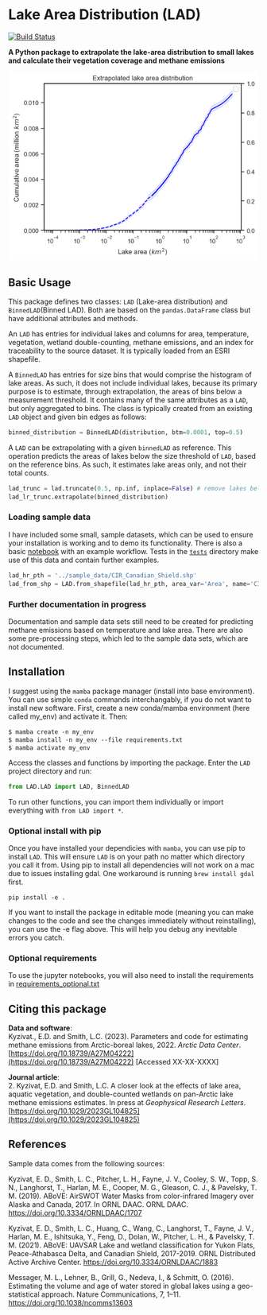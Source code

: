 # Lake Area Distribution (LAD)
[![Build Status](https://github.com/ekcomputer/lake-area/actions/workflows/python-package.yml/badge.svg)](https://github.com/ekcomputer/lake-area/actions/workflows/python-package.yml)

**A Python package to extrapolate the lake-area distribution to small lakes and calculate their vegetation coverage and methane emissions**

![Alt text](assets/example_plot.png)
## Basic Usage

This package defines two classes: `LAD` (Lake-area distribution) and `BinnedLAD`(Binned LAD). Both are based on the `pandas.DataFrame` class but have additional attributes and methods. 

An `LAD` has entries for individual lakes and columns for area, temperature, vegetation, wetland double-counting, methane emissions, and an index for traceability to the source dataset. It is typically loaded from an ESRI shapefile.

A `BinnedLAD` has entries for size bins that would comprise the histogram of lake areas. As such, it does not include individual lakes, because its primary purpose is to estimate, through extrapolation, the areas of bins below a measurement threshold. It contains many of the same attributes as a `LAD`, but only aggregated to bins. The class is typically created from an existing `LAD` object and given bin edges as follows:

```python
binned_distribution = BinnedLAD(distribution, btm=0.0001, top=0.5)
```

A `LAD` can be extrapolating with a given `binnedLAD` as reference. This operation predicts the areas of lakes below the size threshold of `LAD`, based on the reference bins. As such, it estimates lake areas only, and not their total counts.

```python
lad_trunc = lad.truncate(0.5, np.inf, inplace=False) # remove lakes below a threshold of 0.5 km2 in preparation for extrapolation
lad_lr_trunc.extrapolate(binned_distribution)
```

### Loading sample data

I have included some small, sample datasets, which can be used to ensure your installation is working and to demo its functionality. There is also a basic [notebook](notebooks/example.ipynb) with an example workflow. Tests in the [`tests`](tests) directory make use of this data and contain further examples.

```python
lad_hr_pth = '../sample_data/CIR_Canadian_Shield.shp'
lad_from_shp = LAD.from_shapefile(lad_hr_pth, area_var='Area', name='CIR', region_var='Region4')
```

### Further documentation in progress
Documentation and sample data sets still need to be created for predicting methane emissions based on temperature and lake area. There are also some pre-processing steps, which led to the sample data sets, which are not documented.

## Installation

I suggest using the `mamba` package manager (install into base environment). You can use simple `conda` commands interchangably, if you do not want to install new software. First, create a new conda/mamba environment (here called my_env) and activate it. Then:

```shell
$ mamba create -n my_env
$ mamba install -n my_env --file requirements.txt
$ mamba activate my_env
```

Access the classes and functions by importing the package. Enter the `LAD` project directory and run:

```python
from LAD.LAD import LAD, BinnedLAD
```

To run other functions, you can import them individually or import everything with `from LAD import *`.

### Optional install with pip

Once you have installed your dependicies with `mamba`, you can use pip to install `LAD`. This will ensure `LAD` is on your path no matter which directory you call it from. Using pip to install all dependencies will not work on a mac due to issues installing gdal. One workaround is running `brew install gdal` first.

```shell
pip install -e .
```

If you want to install the package in editable mode (meaning you can make changes to the code and see the changes immediately without reinstalling), you can use the -e flag above. This will help you debug any inevitable errors you catch.

### Optional requirements

To use the jupyter notebooks, you will also need to install the requirements in [requirements_optional.txt](requirements_optional.txt)

## Citing this package

**Data and software**: \
Kyzivat., E.D. and Smith, L.C. (2023). Parameters and code for estimating methane emissions from Arctic-boreal lakes, 2022. *Arctic Data Center*. [https://doi.org/10.18739/A27M04222](https://doi.org/10.18739/A27M04222) [Accessed XX-XX-XXXX]

**Journal article**: \
2.	Kyzivat, E.D. and Smith, L.C. A closer look at the effects of lake area, aquatic vegetation, and double-counted wetlands on pan-Arctic lake methane emissions estimates. In press at *Geophysical Research Letters*. [https://doi.org/10.1029/2023GL104825](https://doi.org/10.1029/2023GL104825)
## References

Sample data comes from the following sources: 

Kyzivat, E. D., Smith, L. C., Pitcher, L. H., Fayne, J. V., Cooley, S. W., Topp, S. N., Langhorst, T., Harlan, M. E., Cooper, M. G., Gleason, C. J., & Pavelsky, T. M. (2019). ABoVE: AirSWOT Water Masks from color-infrared Imagery over Alaska and Canada, 2017. In ORNL DAAC. ORNL DAAC. https://doi.org/10.3334/ORNLDAAC/1707

Kyzivat, E. D., Smith, L. C., Huang, C., Wang, C., Langhorst, T., Fayne, J. V., Harlan, M. E., Ishitsuka, Y., Feng, D., Dolan, W., Pitcher, L. H., & Pavelsky, T. M. (2021). ABoVE: UAVSAR Lake and wetland classification for Yukon Flats, Peace-Athabasca Delta, and Canadian Shield, 2017-2019. ORNL Distributed Active Archive Center. https://doi.org/10.3334/ORNLDAAC/1883

Messager, M. L., Lehner, B., Grill, G., Nedeva, I., & Schmitt, O. (2016). Estimating the volume and age of water stored in global lakes using a geo-statistical approach. Nature Communications, 7, 1–11. https://doi.org/10.1038/ncomms13603
